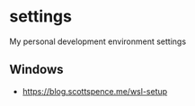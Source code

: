 # settings
My personal development environment settings

## Windows

- https://blog.scottspence.me/wsl-setup
